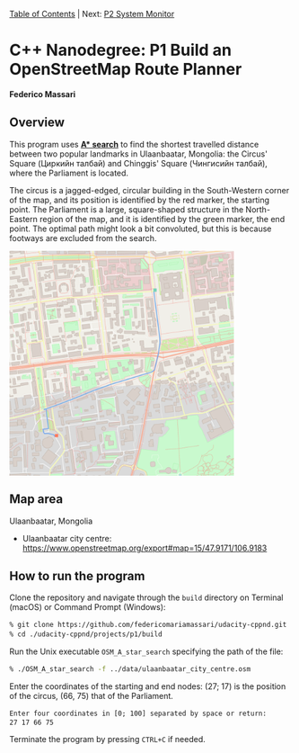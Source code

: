 [Table of Contents](https://github.com/federicomariamassari/udacity-cppnd/blob/master/README.md) | Next: [P2 System Monitor]()

# C++ Nanodegree: P1 Build an OpenStreetMap Route Planner
__Federico Massari__

## Overview
This program uses [__A* search__](https://en.wikipedia.org/wiki/A*_search_algorithm) to find the shortest travelled distance between two popular landmarks in Ulaanbaatar, Mongolia: the Circus' Square (Циркийн талбай) and Chinggis' Square (Чингисийн талбай), where the Parliament is located.

The circus is a jagged-edged, circular building in the South-Western corner of the map, and its position is identified by the red marker, the starting point. The Parliament is a large, square-shaped structure in the North-Eastern region of the map, and it is identified by the green marker, the end point. The optimal path might look a bit convoluted, but this is because footways are excluded from the search.

<td align="center"><img align="center" src="./img/route.png" height=400 width=400/></td>

## Map area
Ulaanbaatar, Mongolia
- Ulaanbaatar city centre: https://www.openstreetmap.org/export#map=15/47.9171/106.9183

## How to run the program

Clone the repository and navigate through the `build` directory on Terminal (macOS) or Command Prompt (Windows):
```bash
% git clone https://github.com/federicomariamassari/udacity-cppnd.git
% cd ./udacity-cppnd/projects/p1/build
```

Run the Unix executable `OSM_A_star_search` specifying the path of the file:
```bash
% ./OSM_A_star_search -f ../data/ulaanbaatar_city_centre.osm
```

Enter the coordinates of the starting and end nodes: (27; 17) is the position of the circus, (66, 75) that of the Parliament.
```
Enter four coordinates in [0; 100] separated by space or return:
27 17 66 75
```

Terminate the program by pressing `CTRL+C` if needed.
